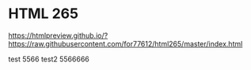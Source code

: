 # HTML 265 

https://htmlpreview.github.io/?https://raw.githubusercontent.com/for77612/html265/master/index.html

test 5566
test2 5566666
